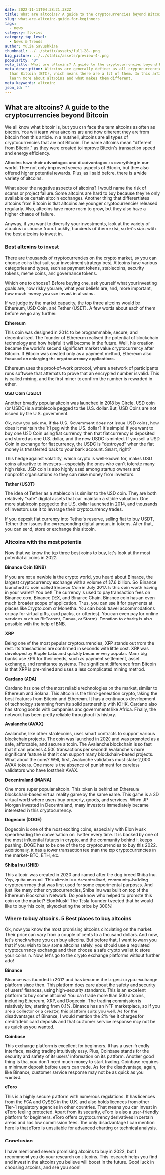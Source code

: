 ```yaml
---
date: 2022-11-11T04:38:21.382Z
title: What are altcoins? A guide to the cryptocurrencies beyond Bitcoin
slug: what-are-altcoins-guide-for-beginners
tags:
  - news
category: Stories
category_top_level:
  - News & Trends
author: Yulia Savushkina
thumbnail: ../../static/assets/full-28-.png
big_picture: ../../static/assets/preview-4-.png
popularity: "0"
meta_title: What are altcoins? A guide to the cryptocurrencies beyond Bitcoin
meta_description: Altcoins are generally defined as all cryptocurrencies other
  than Bitcoin (BTC), which means there are a lot of them. In this article,
  learn more about altcoins and what makes them different.
meta_keywords: altcoins
json_ld: ""
---
```

## What are altcoins? A guide to the cryptocurrencies beyond Bitcoin

We all know what bitcoin is, but you can face the term altcoins as often as bitcoin. You will learn what altcoins are and how different they are from bitcoin from this article.
In a nutshell, altcoins are all types of cryptocurrencies that are not Bitcoin. The name altcoins mean "different from Bitcoin," as they were created to improve Bitcoin's transaction speed and energy efficiency. 

Altcoins have their advantages and disadvantages as everything in our world. They not only improved several aspects of Bitcoin, but they also offered higher potential rewards. Plus, as I said before, there is a wide variety of altcoins. 

What about the negative aspects of altcoins? I would name the risk of scams or project failure. Some altcoins are hard to buy because they're only available on certain altcoin exchanges. Another thing that differentiates altcoins from Bitcoin is that altcoins are younger cryptocurrencies released regularly. Also, altcoins have more room to grow, but they also have a higher chance of failure.

Anyway, if you want to diversify your investments, look at the variety of altcoins to choose from. Luckily, hundreds of them exist, so let's start with the best altcoins to invest in.

### Best altcoins to invest

There are thousands of cryptocurrencies on the crypto market, so you can choose coins that suit your investment strategy best. Altcoins have various categories and types, such as payment tokens, stablecoins, security tokens, meme coins, and governance tokens. 

Which one to choose? Before buying one, ask yourself what your investing goals are, how risky you are, what your beliefs are, and, more important, how much money you can invest in altcoins. 

If we judge by the market capacity, the top three altcoins would be Ethereum, USD Coin, and Tether (USDT). A few words about each of them before we go any further: 

**Ethereum** 

This coin was designed in 2014 to be programmable, secure, and decentralised. The founder of Ethereum realised the potential of blockchain technology and how helpful it will become in the future. Well, his creation became the world's second significant market value cryptocurrency after Bitcoin. If Bitcoin was created only as a payment method, Ethereum also focused on enlarging the cryptocurrency applications.  

Ethereum uses the proof-of-work protocol, where a network of participants runs software that attempts to prove that an encrypted number is valid. This is called mining, and the first miner to confirm the number is rewarded in ether. 

**USD Coin (USDC)**

Another broadly popular altcoin was launched in 2018 by Circle. USD coin (or USDC) is a stablecoin pegged to the U.S. dollar. But, USD Coins are not issued by the U.S. government. 

Ok, now you ask me, if the U.S. Government does not issue USD coins, how does it maintain the 1:1 peg with the U.S. dollar? It's simple! If you want to buy one USD Coin using fiat currency, then that fiat currency is deposited and stored as one U.S. dollar, and the new USDC is minted. If you sell a USD Coin in exchange for fiat currency, the USDC is "destroyed" when the fiat money is transferred back to your bank account. Smart, right?

This hedge against volatility, which crypto is well-known for, makes USD coins attractive to investors—especially the ones who can't tolerate many high risks. USD coin is also highly used among startup owners and nonprofit organisations so they can raise money from investors. 

**Tether (USDT)**

The idea of Tether as a stablecoin is similar to the USD coin. They are both relatively "safe" digital assets that can maintain a stable valuation. One more stablecoin pegged to the U.S. dollar launched in 2014, and thousands of investors use it to leverage their cryptocurrency trades.

If you deposit fiat currency into Tether's reserve, selling fiat to buy USDT, Tether then issues the corresponding digital amount in tokens. After that, you can send, store or exchange this altcoin.

### **Altcoins with the most potential**

Now that we know the top three best coins to buy, let's look at the most potential altcoins in 2022. 

**Binance Coin (BNB)**

If you are not a newbie in the crypto world, you heard about Binance, the largest cryptocurrency exchange with a volume of $7.6 billion. So, Binance launched its coin called Binance Coin in July 2017. Is this coin worth having in your wallet? You bet! The currency is used to pay transaction fees on Binance.com, Binance DEX, and Binance Chain. Binance coin has an even much broader scope of application. Thus, you can use it for payments at places like Crypto.com or Monetha. You can book travel accommodations or pay for virtual gifts, card packs, or lotteries). You can even pay for online services such as BitTorrent, Canva, or Storm). Donation to charity is also possible with the help of BNB.

**XRP**

Being one of the most popular cryptocurrencies, XRP stands out from the rest. Its transactions are confirmed in seconds with little cost.
XRP was developed by Ripple Labs and quickly became very popular. Many big banks use XPR for their needs, such as payment settlement, asset exchange, and remittance systems. The significant difference from Bitcoin is that XRP is pre-mined and uses a less complicated mining method.

**Cardano (ADA)**

Cardano has one of the most reliable technologies on the market, similar to Ethereum and Solana. This altcoin is the third-generation crypto, taking the best features from Bitcoin and Ethereum. It has a continuous development of technology stemming from its solid partnership with IOHK. Cardano also has strong bonds with companies and governments like Africa. Finally, the network has been pretty reliable throughout its history. 

**Avalanche (AVAX)**

Avalanche, like other stablecoins, uses smart contracts to support various blockchain projects. The coin was launched in 2020 and was promoted as a safe, affordable, and secure altcoin. The Avalanche blockchain is so fast that it can process 4,500 transactions per second! Avalanche's more significant feature is that it can support many blockchain-based projects.
What about the cons? Well, first, Avalanche validators must stake 2,000 AVAX tokens. One more is the absence of punishment for careless validators who have lost their AVAX. 

**Decentraland (MANA)**

One more super popular altcoin. This token is behind an Ethereum blockchain-based virtual reality game by the same name. This game is a 3D virtual world where users buy property, goods, and services. When JP Morgan invested in Decentraland, many investors immediately became interested in this cryptocurrency. 

**Dogecoin (DOGE)**

Dogecoin is one of the most exciting coins, especially with Elon Musk spearheading the conversation on Twitter every time. It is backed by one of the most influential futures in crypto, and the community behind it keeps pushing. DOGE has to be one of the top cryptocurrencies to buy this 2022. Additionally, it has a lower transaction fee than the top cryptocurrencies in the market– BTC, ETH, etc. 

**Shiba Inu (SHIB)**

This altcoin was created in 2020 and named after the dog breed Shiba Inu. Yep, quite unusual. This altcoin is a decentralised, community-building cryptocurrency that was first used for some experimental purposes. And just like many other cryptocurrencies, Shiba Inu was built on top of the Ethereum Blockchain Network. Do you know who helped to promote this coin on the market? Elon Musk! The Tesla founder tweeted that he would like to buy this coin, skyrocketing the price by 300%!

### Where to buy altcoins. 5 Best places to buy altcoins

Ok, now you know the most promising altcoins circulating on the market. Their price can vary from a couple of cents to a thousand dollars. And now, let's check where you can buy altcoins. But before that, I want to warn you that if you wish to buy some altcoins safely, you should use a regulated cryptocurrency exchange and then choose a safe crypto wallet to store your coins in. Now, let's go to the crypto exchange platforms without further ado!

**Binance** 

Binance was founded in 2017 and has become the largest crypto exchange platform since then. This platform does care about the safety and security of users' finances, using high-security standards. This is an excellent platform to buy some altcoins! You can trade more than 500 altcoins, including Ethereum, XRP, and Dogecoin. The trading commission is relatively low, starting from 0.1%. Binance has an NTF marketplace, so if you are a collector or a creator, this platform suits you well. 
As for the disadvantages of Binance, I would mention the 2% fee it charges for credit/debit card deposits and that customer service response may not be as quick as you wanted. 

**Coinbase**

This exchange platform is excellent for beginners. It has a user-friendly interface, making trading intuitively easy. Plus, Coinbase stands for the security and safety of its users' information on its platform. Another good thing is that you don't need much money to start trading. Coinbase requires a minimum deposit before users can trade.
As for the disadvantage, again, like Binance, customer service response may not be as quick as you wanted. 

**eToro**

This is a highly secure platform with numerous regulations. It has licences from the FCA and CySEC in the U.K. and also holds licences from other Tier-1 regulatory agencies in other countries. That means you can invest in eToro feeling protected. 
Apart from its security, eToro is also a user-friendly platform for beginners. eToro offers cryptocurrency derivatives in certain areas and has low commission fees. The only disadvantage I can mention here is that eToro is ​​unsuitable for advanced charting or technical analysis. 

### Conclusion

I have mentioned several promising altcoins to buy in 2022, but I recommend you do your research on altcoins. This research helps you find and invest in the altcoins you believe will boost in the future. Good luck in choosing altcoins, and see you soon!